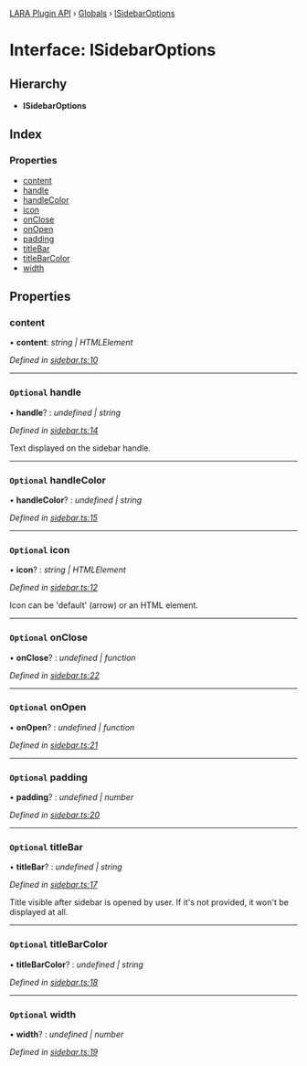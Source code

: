 [LARA Plugin API](../README.md) › [Globals](../globals.md) › [ISidebarOptions](isidebaroptions.md)

# Interface: ISidebarOptions

## Hierarchy

* **ISidebarOptions**

## Index

### Properties

* [content](isidebaroptions.md#content)
* [handle](isidebaroptions.md#optional-handle)
* [handleColor](isidebaroptions.md#optional-handlecolor)
* [icon](isidebaroptions.md#optional-icon)
* [onClose](isidebaroptions.md#optional-onclose)
* [onOpen](isidebaroptions.md#optional-onopen)
* [padding](isidebaroptions.md#optional-padding)
* [titleBar](isidebaroptions.md#optional-titlebar)
* [titleBarColor](isidebaroptions.md#optional-titlebarcolor)
* [width](isidebaroptions.md#optional-width)

## Properties

###  content

• **content**: *string | HTMLElement*

*Defined in [sidebar.ts:10](../../../lara-typescript/src/plugin-api/sidebar.ts#L10)*

___

### `Optional` handle

• **handle**? : *undefined | string*

*Defined in [sidebar.ts:14](../../../lara-typescript/src/plugin-api/sidebar.ts#L14)*

Text displayed on the sidebar handle.

___

### `Optional` handleColor

• **handleColor**? : *undefined | string*

*Defined in [sidebar.ts:15](../../../lara-typescript/src/plugin-api/sidebar.ts#L15)*

___

### `Optional` icon

• **icon**? : *string | HTMLElement*

*Defined in [sidebar.ts:12](../../../lara-typescript/src/plugin-api/sidebar.ts#L12)*

Icon can be 'default' (arrow) or an HTML element.

___

### `Optional` onClose

• **onClose**? : *undefined | function*

*Defined in [sidebar.ts:22](../../../lara-typescript/src/plugin-api/sidebar.ts#L22)*

___

### `Optional` onOpen

• **onOpen**? : *undefined | function*

*Defined in [sidebar.ts:21](../../../lara-typescript/src/plugin-api/sidebar.ts#L21)*

___

### `Optional` padding

• **padding**? : *undefined | number*

*Defined in [sidebar.ts:20](../../../lara-typescript/src/plugin-api/sidebar.ts#L20)*

___

### `Optional` titleBar

• **titleBar**? : *undefined | string*

*Defined in [sidebar.ts:17](../../../lara-typescript/src/plugin-api/sidebar.ts#L17)*

Title visible after sidebar is opened by user. If it's not provided, it won't be displayed at all.

___

### `Optional` titleBarColor

• **titleBarColor**? : *undefined | string*

*Defined in [sidebar.ts:18](../../../lara-typescript/src/plugin-api/sidebar.ts#L18)*

___

### `Optional` width

• **width**? : *undefined | number*

*Defined in [sidebar.ts:19](../../../lara-typescript/src/plugin-api/sidebar.ts#L19)*
